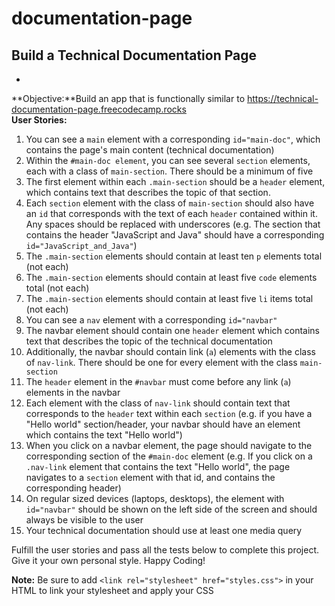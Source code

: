# documentation-page

## Build a Technical Documentation Page
-
**Objective:**Build an app that is functionally similar to https://technical-documentation-page.freecodecamp.rocks
<br>
**User Stories:**<br>

1. You can see a ```main``` element with a corresponding ```id="main-doc"```, which contains the page's main content (technical documentation)
2. Within the ```#main-doc element```, you can see several ```section``` elements, each with a class of ```main-section```. There should be a minimum of five
3. The first element within each ```.main-section``` should be a ```header``` element, which contains text that describes the topic of that section.
4. Each ```section``` element with the class of ```main-section``` should also have an ```id``` that corresponds with the text of each ```header``` contained within it. Any spaces should be replaced with underscores (e.g. The section that contains the header "JavaScript and Java" should have a corresponding ```id="JavaScript_and_Java"```)
5. The ```.main-section``` elements should contain at least ten ```p``` elements total (not each)
6. The ```.main-section``` elements should contain at least five ```code``` elements total (not each)
7. The ```.main-section``` elements should contain at least five ```li``` items total (not each)
8. You can see a ```nav``` element with a corresponding ```id="navbar"```
9. The navbar element should contain one ```header``` element which contains text that describes the topic of the technical documentation
10. Additionally, the navbar should contain link (```a```) elements with the class of ```nav-link```. There should be one for every element with the class ```main-section```
11. The ```header``` element in the ```#navbar``` must come before any link (```a```) elements in the navbar
12. Each element with the class of ```nav-link``` should contain text that corresponds to the ```header``` text within each ```section``` (e.g. if you have a "Hello world" section/header, your navbar should have an element which contains the text "Hello world")
13. When you click on a navbar element, the page should navigate to the corresponding section of the ```#main-doc``` element (e.g. If you click on a ```.nav-link``` element that contains the text "Hello world", the page navigates to a ```section``` element with that id, and contains the corresponding header)
14. On regular sized devices (laptops, desktops), the element with ```id="navbar"``` should be shown on the left side of the screen and should always be visible to the user
15. Your technical documentation should use at least one media query

Fulfill the user stories and pass all the tests below to complete this project. Give it your own personal style. Happy Coding!

**Note:** Be sure to add ```<link rel="stylesheet" href="styles.css">``` in your HTML to link your stylesheet and apply your CSS

